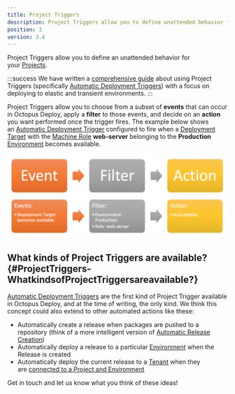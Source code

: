 ```yaml
---
title: Project Triggers
description: Project Triggers allow you to define unattended behavior for your project such as automatically deploying a release to an environment.
position: 3
version: 3.4
---
```


Project Triggers allow you to define an unattended behavior for your [Projects](/docs/deploying-applications/projects/index.md).

:::success
We have written a [comprehensive guide](/docs/guides/elastic-and-transient-environments/index.md) about using Project Triggers (specifically [Automatic Deployment Triggers](/docs/deploying-applications/automatic-deployment-triggers.md)) with a focus on deploying to elastic and transient environments.
:::

Project Triggers allow you to choose from a subset of **events** that can occur in Octopus Deploy, apply a **filter** to those events, and decide on an **action** you want performed once the trigger fires. The example below shows an [Automatic Deployment Trigger](/docs/deploying-applications/automatic-deployment-triggers.md) configured to fire when a [Deployment Target](/docs/infrastructure/index.md) with the [Machine Role](/docs/infrastructure/target-roles/index.md) **web-server** belonging to the **Production** [Environment](/docs/infrastructure/environments/index.md) becomes available.

![](/docs/images/5671189/5865830.png "width=500")

## What kinds of Project Triggers are available? {#ProjectTriggers-WhatkindsofProjectTriggersareavailable?}

[Automatic Deployment Triggers](/docs/deploying-applications/automatic-deployment-triggers.md) are the first kind of Project Trigger available in Octopus Deploy, and at the time of writing, the only kind. We think this concept could also extend to other automated actions like these:

- Automatically create a release when packages are pushed to a repository (think of a more intelligent version of [Automatic Release Creation](/docs/deploying-applications/automatic-release-creation.md))
- Automatically deploy a release to a particular [Environment](/docs/infrastructure/environments/index.md) when the Release is created
- Automatically deploy the current release to a [Tenant](/docs/guides/multi-tenant-deployments/index.md) when they are [connected to a Project and Environment](/docs/guides/multi-tenant-deployments/multi-tenant-deployment-guide/deploying-a-simple-multi-tenant-project.md)

Get in touch and let us know what you think of these ideas!
